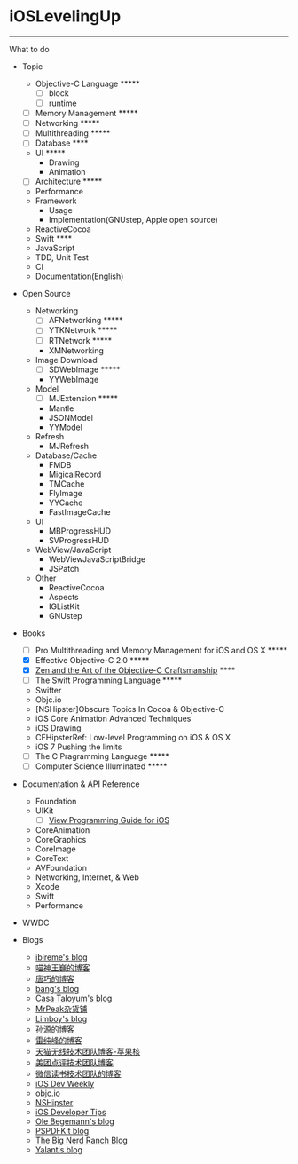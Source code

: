 # iOSLevelingUp

-------------

What to do

- Topic
    - Objective-C Language *****
        - [ ] block
        - [ ] runtime
    - [ ] Memory Management *****
    - [ ] Networking *****
    - [ ] Multithreading *****
    - [ ] Database ****
    - UI *****
        - Drawing
        - Animation
    - [ ] Architecture *****
    - Performance
    - Framework
        - Usage
        - Implementation(GNUstep, Apple open source)
    - ReactiveCocoa
    - Swift ****
    - JavaScript
    - TDD, Unit Test
    - CI
    - Documentation(English)
    
- Open Source
    - Networking
        - [ ] AFNetworking *****
        - [ ] YTKNetwork *****
        - [ ] RTNetwork *****
        - XMNetworking
    - Image Download 
        - [ ] SDWebImage *****
        - YYWebImage
    - Model
        - [ ] MJExtension *****
        - Mantle
        - JSONModel
        - YYModel
    - Refresh
        - MJRefresh
    - Database/Cache
        - FMDB
        - MigicalRecord
        - TMCache
        - FlyImage
        - YYCache
        - FastImageCache
    - UI
        - MBProgressHUD
        - SVProgressHUD
    - WebView/JavaScript
        - WebViewJavaScriptBridge
        - JSPatch
    - Other
        - ReactiveCocoa
        - Aspects
        - IGListKit
        - GNUstep
        
- Books
    - [ ] Pro Multithreading and Memory Management for iOS and OS X *****
    - [x] Effective Objective-C 2.0 *****
    - [x] [Zen and the Art of the Objective-C Craftsmanship](https://github.com/objc-zen/objc-zen-book) ****
    - [ ] The Swift Programming Language *****
    - Swifter
    - Objc.io
    - [NSHipster]Obscure Topics In Cocoa & Objective-C
    - iOS Core Animation Advanced Techniques
    - iOS Drawing
    - CFHipsterRef: Low-level Programming on iOS & OS X
    - iOS 7 Pushing the limits
    - [ ] The C Pragramming Language *****
    - [ ] Computer Science Illuminated *****

- Documentation & API Reference
    - Foundation
    - UIKit
        - [ ] [View Programming Guide for iOS](https://developer.apple.com/library/content/documentation/WindowsViews/Conceptual/ViewPG_iPhoneOS/Introduction/Introduction.html#//apple_ref/doc/uid/TP40009503)
    - CoreAnimation
    - CoreGraphics
    - CoreImage
    - CoreText
    - AVFoundation
    - Networking, Internet, & Web
    - Xcode
    - Swift
    - Performance
        

- WWDC


- Blogs
    - [ibireme's blog](http://blog.ibireme.com)
    - [喵神王巍的博客](https://onevcat.com)
    - [唐巧的博客](http://blog.devtang.com)
    - [bang's blog](http://blog.cnbang.net)
    - [Casa Taloyum's blog](https://casatwy.com)
    - [MrPeak杂货铺](http://mrpeak.cn)
    - [Limboy's blog]( http://limboy.me)
    - [孙源的博客](http://blog.sunnyxx.com)
    - [雷纯峰的博客](http://blog.leichunfeng.com)
    - [天猫无线技术团队博客-苹果核](http://pingguohe.net)
    - [美团点评技术团队博客](http://tech.meituan.com)
    - [微信读书技术团队的博客](http://wereadteam.github.io)
    - [iOS Dev Weekly](http://iosdevweekly.com)
    - [objc.io](https://www.objc.io)
    - [NSHipster](http://nshipster.com)
    - [iOS Developer Tips](http://iosdevelopertips.com)
    - [Ole Begemann's blog](https://oleb.net/blog/)
    - [PSPDFKit blog](https://pspdfkit.com/blog/)
    - [The Big Nerd Ranch Blog](https://www.bignerdranch.com/blog/)
    - [Yalantis blog](https://yalantis.com/blog/)

